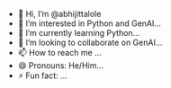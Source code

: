 - 👋 Hi, I’m @abhijittalole
- 👀 I’m interested in Python and GenAI...
- 🌱 I’m currently learning Python...
- 💞️ I’m looking to collaborate on GenAI...
- 📫 How to reach me ...
- 😄 Pronouns: He/Him...
- ⚡ Fun fact: ...

<!---
abhijittalole/abhijittalole is a ✨ special ✨ repository because its `README.md` (this file) appears on your GitHub profile.
You can click the Preview link to take a look at your changes.
--->
